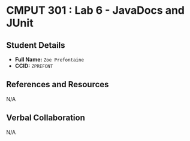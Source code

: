 # CMPUT 301 : Lab 6 - JavaDocs and JUnit

## Student Details

- **Full Name:** `Zoe Prefontaine`
- **CCID:** `ZPREFONT`

## References and Resources
N/A

## Verbal Collaboration
N/A
